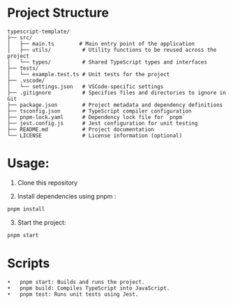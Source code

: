 
# Project Structure
```
typescript-template/
├── src/
│   ├── main.ts        # Main entry point of the application
│   ├── utils/          # Utility functions to be reused across the project
│   └── types/          # Shared TypeScript types and interfaces
├── tests/
│   └── example.test.ts # Unit tests for the project
├── .vscode/
│   └── settings.json   # VSCode-specific settings
├── .gitignore          # Specifies files and directories to ignore in Git
├── package.json        # Project metadata and dependency definitions
├── tsconfig.json       # TypeScript compiler configuration
├── pnpm-lock.yaml      # Dependency lock file for `pnpm`
├── jest.config.js      # Jest configuration for unit testing
├── README.md           # Project documentation
└── LICENSE             # License information (optional)
```
# Usage:

1.	Clone this repository



2.	Install dependencies using pnpm :

```bash
pnpm install
```


3.	Start the project:

```bash
pnpm start
```


# Scripts
	•	pnpm start: Builds and runs the project.
	•	pnpm build: Compiles TypeScript into JavaScript.
	•	pnpm test: Runs unit tests using Jest.

